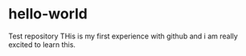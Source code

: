 # hello-world
Test repository
THis is my first experience with github and i am really excited to learn this.
